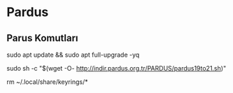 # Pardus
## Parus Komutları

sudo apt update && sudo apt full-upgrade -yq

sudo sh -c "$(wget -O- http://indir.pardus.org.tr/PARDUS/pardus19to21.sh)"

rm ~/.local/share/keyrings/*


